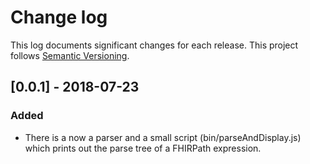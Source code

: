 # Change log

This log documents significant changes for each release.  This project follows
[Semantic Versioning](http://semver.org/).

## [0.0.1] - 2018-07-23
### Added
 - There is a now a parser and a small script (bin/parseAndDisplay.js) which
   prints out the parse tree of a FHIRPath expression.

